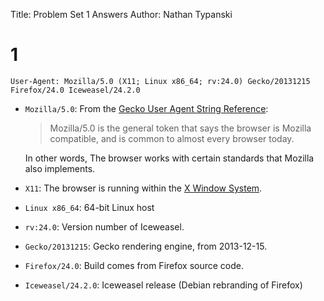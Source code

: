 Title: Problem Set 1 Answers
Author: Nathan Typanski

1
=

````
User-Agent: Mozilla/5.0 (X11; Linux x86_64; rv:24.0) Gecko/20131215 Firefox/24.0 Iceweasel/24.2.0
````

- `Mozilla/5.0`: From the 
  [Gecko User Agent String Reference](https://developer.mozilla.org/en-US/docs/Gecko_user_agent_string_reference):

  > Mozilla/5.0 is the general token that says the browser is Mozilla
  > compatible, and is common to almost every browser today.

  In other words, The browser works with certain standards that Mozilla also
  implements.
- `X11`: The browser is running within the 
  [X Window System](https://en.wikipedia.org/wiki/X_Window_System).
- `Linux x86_64`: 64-bit Linux host
- `rv:24.0`: Version number of Iceweasel.
- `Gecko/20131215`: Gecko rendering engine, from 2013-12-15.
- `Firefox/24.0`: Build comes from Firefox source code.
- `Iceweasel/24.2.0`: Iceweasel release (Debian rebranding of Firefox)
